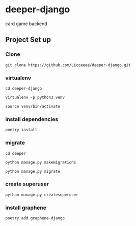 # deeper-django
card game backend

## Project Set up

### Clone
`git clone https://github.com/Licceeee/deeper-django.git`

### virtualenv
`cd deeper-django`

`virtualenv -p python3 venv`

`source venv/bin/activate`

### install dependencies
`poetry install`

### migrate
`cd deeper`

`python manage.py makemigrations`

`python manage.py migrate`

### create superuser
`python manage.py createsuperuser`

### install graphene 
`poetry add graphene-django`




<!-- ### TODO setup postgres
`psycopg2-binary`

`
'default': {
    'ENGINE': 'django.db.backends.postgresql_psycopg2',
    'NAME': '[dbname]',
    'USER': '[dbadmin]',
    'PASSWORD': '',
    'HOST': 'localhost',
    'PORT': '',
}
` -->
